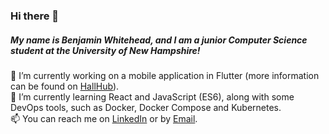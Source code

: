 ### Hi there 👋
##### My name is Benjamin Whitehead, and I am a junior Computer Science student at the University of New Hampshire!

🔭 I’m currently working on a mobile application in Flutter (more information can be found on [HallHub](https://www.hallhub.app)).\
🌱 I’m currently learning React and JavaScript (ES6), along with some DevOps tools, such as Docker, Docker Compose and Kubernetes.\
📫 You can reach me on [LinkedIn](https://www.linkedin.com/in/bmw1042/) or by [Email](mailto:benwhitehead21@gmail.com).
